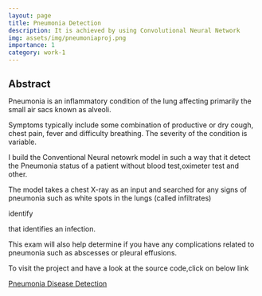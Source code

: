 ```yaml
---
layout: page
title: Pneumonia Detection
description: It is achieved by using Convolutional Neural Network
img: assets/img/pneumoniaproj.png
importance: 1
category: work-1
---
```


<h1 style="font-size:20px;">Abstract </h1>
    
  <p>Pneumonia is an inflammatory condition of the lung affecting primarily the small air sacs known as alveoli. </p>
  <p>Symptoms typically include some combination of productive or dry cough, chest pain, fever and difficulty breathing. The severity of the condition is          variable.</p>
    
  <p>I build the Conventional Neural netowrk model in such a way that it detect the Pneumonia status of a patient without blood test,oximeter test and           other.</p>

  <p>The model takes a chest X-ray as an input and searched for any signs of pneumonia such as white spots in the lungs (called infiltrates) </p>identify     <p> that identifies an infection.</p>

  <p>This exam will also help determine if you have any complications related to pneumonia such as abscesses or pleural effusions.</p>
    
    
  <p> To visit the project and have a look at the source code,click on below link </p>


<a href="https://github.com/sridhareguram/Pneumonia-Detection-Mini-Project">Pneumonia Disease Detection</a>
